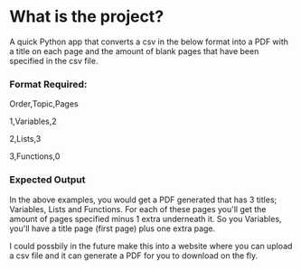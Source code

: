 # What is the project?

A quick Python app that converts a csv in the below format into a PDF with a title on each page and the amount of blank
pages that have been specified in the csv file.

### Format Required:
Order,Topic,Pages

1,Variables,2

2,Lists,3

3,Functions,0

### Expected Output
In the above examples, you would get a PDF generated that has 3 titles; Variables, Lists and Functions. For each of
these pages you'll get the amount of pages specified minus 1 extra underneath it.
So you Variables, you'll have a title page (first page) plus one extra page.


I could possbily in the future make this into a website where you can upload a csv file and it can generate a PDF 
for you to download on the fly.
